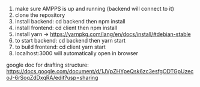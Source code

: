 1. make sure AMPPS is up and running (backend will connect to it) 
1. clone the repository
2. install backend: cd backend then npm install
3. install frontend: cd client then npm install
4. install yarn -> https://yarnpkg.com/lang/en/docs/install/#debian-stable
5. to start backend: cd backend then yarn start
5. to build frontend: cd client yarn start
6. localhost:3000 will automatically open in browser 

google doc for drafting structure: https://docs.google.com/document/d/1JVpZHYpeQsk6zc3esfgODTGpUzecoJ-6rSoqZdDxqRA/edit?usp=sharing
